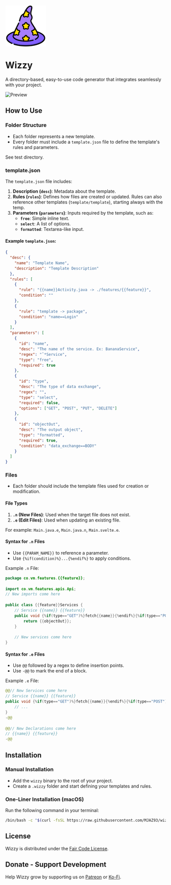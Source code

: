 ![Project Logo](build/img/logo.png)

# Wizzy
A directory-based, easy-to-use code generator that integrates seamlessly with your project.

![Preview](build/img/preview.gif)

## How to Use

### Folder Structure
- Each folder represents a new template.
- Every folder must include a `template.json` file to define the template's rules and parameters.

See test directory.

### template.json
The `template.json` file includes:
1. **Description (`desc`)**: Metadata about the template.
2. **Rules (`rules`)**: Defines how files are created or updated. Rules can also reference other templates (`template/template`), starting always with the temp.
3. **Parameters (`parameters`)**: Inputs required by the template, such as:
    - **`free`**: Simple inline text.
    - **`select`**: A list of options.
    - **`formatted`**: Textarea-like input.

#### Example `template.json`:
```json
{
  "desc": {
    "name": "Template Name",
    "description": "Template Description"
  },
  "rules": [
    {
      "rule": "{{name}}Activity.java -> ./features/{{feature}}",
      "condition": ""
    },
    {
      "rule": "template -> package",
      "condition": "name==Login"
    }
  ],
  "parameters": [
    {
      "id": "name",
      "desc": "The name of the service. Ex: BananaService",
      "regex": "ˆ*Service",
      "type": "free",
      "required": true
    },
    {
      "id": "type",
      "desc": "The type of data exchange",
      "regex": "",
      "type": "select",
      "required": false,
      "options": ["GET", "POST", "PUT", "DELETE"]
    },
    {
      "id": "objectOut",
      "desc": "The output object",
      "type": "formatted",
      "required": true,
      "condition": "data_exchange==BODY"
    }
  ]
}
``` 

### Files
- Each folder should include the template files used for creation or modification.

#### File Types
1. **`.n` (New Files)**: Used when the target file does not exist.
2. **`.e` (Edit Files)**: Used when updating an existing file.

For example: `Main.java.e`, `Main.java.n`, `Main.svelte.e`. 

#### Syntax for `.n` Files
- Use `{{PARAM_NAME}}` to reference a parameter.
- Use `{%if(condition)%}...{%endif%}` to apply conditions.

Example `.n` File:
```java
package co.vm.features.{{feature}};

import co.vm.features.apis.Api;
// New imports come here

public class {{feature}}Services {
    // Service {{name}} {{feature}}
    public void {%if(type=="GET")%}fetch{{name}}{%endif%}{%if(type=="POST")%}post{{name}}{%endif%}() {
        return {{objectOut}};
    }

    // New services come here
}
```

#### Syntax for `.e` Files
- Use `@@` followed by a regex to define insertion points.
- Use `-@@` to mark the end of a block.

Example `.e` File:
```java
@@// New Services come here
// Service {{name}} {{feature}}
public void {%if(type=="GET")%}fetch{{name}}{%endif%}{%if(type=="POST")%}post{{name}}{%endif%}() {
    // ...
}
-@@

@@// New Declarations come here
// {{name}} {{feature}}
-@@
```

## Installation

### Manual Installation
- Add the `wizzy` binary to the root of your project.
- Create a `.wizzy` folder and start defining your templates and rules.

### One-Liner Installation (macOS)
Run the following command in your terminal:
```bash
/bin/bash -c "$(curl -fsSL https://raw.githubusercontent.com/MJAZ93/wizzy/main/build/remote-mac.sh)"
```

## License
Wizzy is distributed under the [Fair Code License](https://faircode.io/).

## Donate - Support Development
Help Wizzy grow by supporting us on [Patreon](https://www.patreon.com/MJAZ) or [Ko-Fi](https://ko-fi.com/afonsomatlhombe).